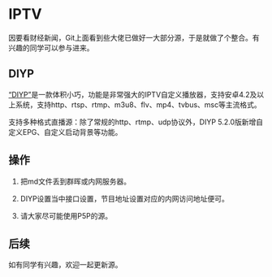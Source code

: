 # IPTV
因要看财经新闻，Git上面看到些大佬已做好一大部分源，于是就做了个整合。有兴趣的同学可以参与进来。


## DIYP

[“DIYP”](DIYP.apk)是一款体积小巧，功能是非常强大的IPTV自定义播放器，支持安卓4.2及以上系统，支持http、rtsp、rtmp、m3u8、flv、mp4、tvbus、msc等主流格式。

支持多种格式直播源：除了常规的http、rtmp、udp协议外，DIYP 5.2.0版新增自定义EPG、自定义启动背景等功能。

## 操作

1. 把md文件丢到群晖或内网服务器。

2. DIYP设置当中接口设置，节目地址设置对应的内网访问地址便可。

3. 请大家尽可能使用P5P的源。

## 后续

如有同学有兴趣，欢迎一起更新源。